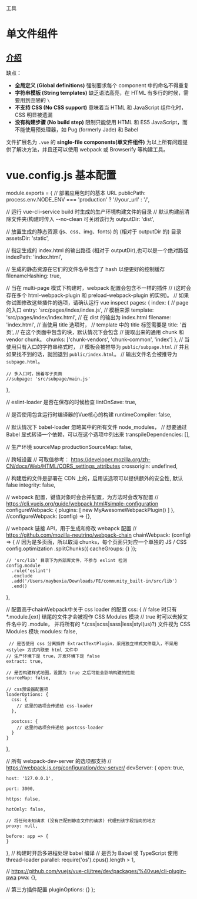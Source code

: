 工具

# 单文件组件

## [介绍](https://cn.vuejs.org/v2/guide/single-file-components.html#介绍)

缺点：

* **全局定义 (Global definitions)** 强制要求每个 component 中的命名不得重复
* **字符串模板 (String templates)** 缺乏语法高亮，在 HTML 有多行的时候，需要用到丑陋的 `\`
* **不支持 CSS (No CSS support)** 意味着当 HTML 和 JavaScript 组件化时，CSS 明显被遗漏
* **没有构建步骤 (No build step)** 限制只能使用 HTML 和 ES5 JavaScript，而不能使用预处理器，如 Pug (formerly Jade) 和 Babel

文件扩展名为 `.vue` 的 **single-file components(单文件组件)** 为以上所有问题提供了解决方法，并且还可以使用 webpack 或 Browserify 等构建工具。

# vue.config.js 基本配置

module.exports = {
  // 部署应用包时的基本 URL
  publicPath: process.env.NODE_ENV === 'production'
    ? '//your_url'
    : '/',
    
  // 运行 vue-cli-service build 时生成的生产环境构建文件的目录
  // 默认构建前清除文件夹(构建时传入 --no-clean 可关闭该行为
  outputDir: 'dist',

  // 放置生成的静态资源 (js、css、img、fonts) 的 (相对于 outputDir 的) 目录
  assetsDir: 'static',

  // 指定生成的 index.html 的输出路径 (相对于 outputDir),也可以是一个绝对路径
  indexPath: 'index.html',

  // 生成的静态资源在它们的文件名中包含了 hash 以便更好的控制缓存
  filenameHashing: true,

  // 当在 multi-page 模式下构建时，webpack 配置会包含不一样的插件
  // (这时会存在多个 html-webpack-plugin 和 preload-webpack-plugin 的实例)。
  // 如果你试图修改这些插件的选项，请确认运行 vue inspect
  pages: {
    index: {
      // page 的入口
      entry: 'src/pages/index/index.js',
      // 模板来源
      template: 'src/pages/index/index.html',
      // 在 dist 的输出为 index.html
      filename: 'index.html',
      // 当使用 title 选项时，
      // template 中的 title 标签需要是 <title><%= htmlWebpackPlugin.options.title %></title>
      title: '首页',
      // 在这个页面中包含的块，默认情况下会包含
      // 提取出来的通用 chunk 和 vendor chunk。
      chunks: ['chunk-vendors', 'chunk-common', 'index']
    },
    // 当使用只有入口的字符串格式时，
    // 模板会被推导为 `public/subpage.html`
    // 并且如果找不到的话，就回退到 `public/index.html`。
    // 输出文件名会被推导为 `subpage.html`。
    
    // 多入口时，接着写子页面
    //subpage: 'src/subpage/main.js'
  },

  // eslint-loader 是否在保存的时候检查
  lintOnSave: true,

  // 是否使用包含运行时编译器的Vue核心的构建
  runtimeCompiler: false,

  // 默认情况下 babel-loader 忽略其中的所有文件 node_modules，
  // 想要通过 Babel 显式转译一个依赖，可以在这个选项中列出来
  transpileDependencies: [],

  // 生产环境 sourceMap
  productionSourceMap: false,

  // 跨域设置 
  // 可取值参考： https://developer.mozilla.org/zh-CN/docs/Web/HTML/CORS_settings_attributes
  crossorigin: undefined,

  // 构建后的文件是部署在 CDN 上的，启用该选项可以提供额外的安全性, 默认false
  integrity: false,

  // webpack 配置，键值对象时会合并配置，为方法时会改写配置
  // https://cli.vuejs.org/guide/webpack.html#simple-configuration
  configureWebpack: {
      plugins: [
      new MyAwesomeWebpackPlugin()
    ]
  },
  //configureWebpack: (config) => {},

  // webpack 链接 API，用于生成和修改 webapck 配置
  // https://github.com/mozilla-neutrino/webpack-chain
  chainWebpack: (config) => {
    // 因为是多页面，所以取消 chunks，每个页面只对应一个单独的 JS / CSS
    config.optimization
      .splitChunks({
        cacheGroups: {}
      });

    // 'src/lib' 目录下为外部库文件，不参与 eslint 检测
    config.module
      .rule('eslint')
      .exclude
      .add('/Users/maybexia/Downloads/FE/community_built-in/src/lib')
      .end()
  },

  // 配置高于chainWebpack中关于 css loader 的配置
  css: {
    // false 时只有 *.module.[ext] 结尾的文件才会被视作 CSS Modules 模块
    // true 时可以去掉文件名中的 .module， 并将所有的 *.(css|scss|sass|less|styl(us)?) 文件视为 CSS Modules 模块
    modules: false,
    
     // 是否使用 css 分离插件 ExtractTextPlugin，采用独立样式文件载入，不采用 <style> 方式内联至 html 文件中
    // 生产环境下是 true，开发环境下是 false  
    extract: true,
    
    // 是否构建样式地图，设置为 true 之后可能会影响构建的性能
    sourceMap: false,
    
    // css预设器配置项
    loaderOptions: {
      css: {
        // 这里的选项会传递给 css-loader
      },
    
      postcss: {
        // 这里的选项会传递给 postcss-loader
      }
    }
  },

  // 所有 webpack-dev-server 的选项都支持
  // https://webpack.js.org/configuration/dev-server/
  devServer: {
    open: true,

    host: '127.0.0.1',
    
    port: 3000,
    
    https: false,
    
    hotOnly: false,
    
    // 将任何未知请求 (没有匹配到静态文件的请求) 代理到该字段指向的地方 
    proxy: null,
    
    before: app => {
    }
  },
  // 构建时开启多进程处理 babel 编译
  // 是否为 Babel 或 TypeScript 使用 thread-loader
  parallel: require('os').cpus().length > 1,

  // https://github.com/vuejs/vue-cli/tree/dev/packages/%40vue/cli-plugin-pwa
  pwa: {},

  // 第三方插件配置
  pluginOptions: {}
};